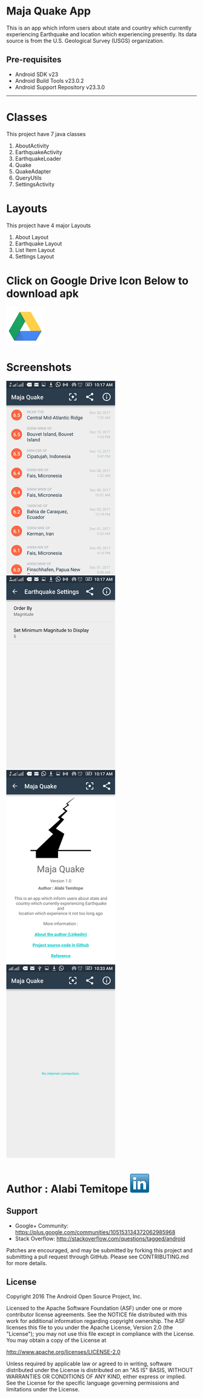 Maja Quake App
===================================
This is an app which inform users about state and country which currently 
experiencing Earthquake and location which experiencing presently.
Its data source is from the U.S. Geological Survey (USGS) organization.


Pre-requisites
--------------

- Android SDK v23
- Android Build Tools v23.0.2
- Android Support Repository v23.3.0

------------------------------------------
# Classes
This project have 7 java classes
1. AboutActivity
2. EarthquakeActivity
3. EarthquakeLoader
4. Quake
5. QuakeAdapter
6. QueryUtils
7. SettingsActivity

# Layouts
This project have 4 major Layouts
1. About Layout
2. Earthquake Layout
3. List Item Layout
4. Settings Layout


# Click on Google Drive Icon Below to download apk
[<img src="scrs/google_drive.png">](https://goo.gl/a6ELYJ)


# Screenshots
<img src="scrs/home_activity.png" alt="Earthquake Realtime Report" width="288" height="512">&nbsp;
<img src="scrs/settings_activity.png" alt="Earthquake Settings" width="288" height="512">&nbsp;
<img src="scrs/about_activity.png" alt="About the Developer" width="288" height="512">&nbsp;
<img src="scrs/network_activity.png" alt="No Connection Detected" width="288" height="512">&nbsp;




# Author : Alabi Temitope [<img src="scrs/linkedin-icon.png">](https://www.linkedin.com/in/alabi-temitope-aa036b103/)


Support
-------

- Google+ Community: https://plus.google.com/communities/105153134372062985968
- Stack Overflow: http://stackoverflow.com/questions/tagged/android

Patches are encouraged, and may be submitted by forking this project and
submitting a pull request through GitHub. Please see CONTRIBUTING.md for more details.

License
-------

Copyright 2016 The Android Open Source Project, Inc.

Licensed to the Apache Software Foundation (ASF) under one or more contributor
license agreements.  See the NOTICE file distributed with this work for
additional information regarding copyright ownership.  The ASF licenses this
file to you under the Apache License, Version 2.0 (the "License"); you may not
use this file except in compliance with the License.  You may obtain a copy of
the License at

http://www.apache.org/licenses/LICENSE-2.0

Unless required by applicable law or agreed to in writing, software
distributed under the License is distributed on an "AS IS" BASIS, WITHOUT
WARRANTIES OR CONDITIONS OF ANY KIND, either express or implied.  See the
License for the specific language governing permissions and limitations under
the License.
